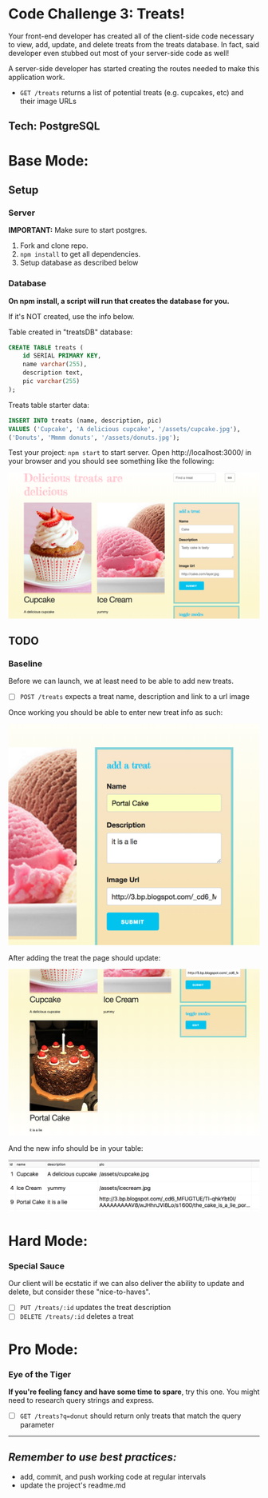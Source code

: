 Code Challenge 3: Treats!
===

Your front-end developer has created all of the client-side code necessary to view, add, update, and delete treats from the treats database. In fact, said developer even stubbed out most of your server-side code as well!

A server-side developer has started creating the routes needed to make this application work.

* `GET /treats` returns a list of potential treats (e.g. cupcakes, etc) and their image URLs

Tech: PostgreSQL
---

Base Mode:
===

## Setup

### Server

**IMPORTANT:** Make sure to start postgres.

1. Fork and clone repo.
2. `npm install` to get all dependencies.
3. Setup database as  described below

### Database

**On npm install, a script will run that creates the database for you.**

If it's NOT created, use the info below.

Table created in "treatsDB" database:

```SQL
CREATE TABLE treats (
	id SERIAL PRIMARY KEY,
	name varchar(255),
	description text,
	pic varchar(255)
);
```
Treats table starter data:

```SQL
INSERT INTO treats (name, description, pic)
VALUES ('Cupcake', 'A delicious cupcake', '/assets/cupcake.jpg'),
('Donuts', 'Mmmm donuts', '/assets/donuts.jpg');
```

Test your project: `npm start` to start server. Open http://localhost:3000/ in your browser and you should see something like the following:

![start](images/start.png)

## TODO

### Baseline
Before we can launch, we at least need to be able to add new treats.

- [ ] `POST /treats` expects a treat name, description and link to a url image

Once working you should be able to enter new treat info as such:

![adding](images/adding.png)

After adding the treat the page should update:

![added](images/added.png)

And the new info should be in your table:

![dbUpdated](images/dbUpdated.png)

Hard Mode:
===
### Special Sauce
Our client will be ecstatic if we can also deliver the ability to update and
delete, but consider these "nice-to-haves".

- [ ] `PUT /treats/:id` updates the treat description
- [ ] `DELETE /treats/:id` deletes a treat

Pro Mode:
===
### Eye of the Tiger
**If you're feeling fancy and have some time to spare**, try this one. You might need to research query strings and express. 

- [ ] `GET /treats?q=donut` should return only treats that match the query parameter

---

_Remember to use best practices:_
---

- add, commit, and push working code at regular intervals
- update the project's readme.md
